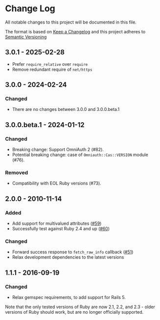 # Change Log

All notable changes to this project will be documented in this file.

The format is based on [Keep a Changelog](https://keepachangelog.com/) and this
project adheres to [Semantic Versioning](https://semver.org/)

## 3.0.1 - 2025-02-28

* Prefer `require_relative` over `require`
* Remove redundant require of `net/https`

## 3.0.0 - 2024-02-24

### Changed

* There are no changes between 3.0.0 and 3.0.0.beta.1

## 3.0.0.beta.1 - 2024-01-12

### Changed

* Breaking change: Support OmniAuth 2 (#82).
* Potential breaking change: case of `Omniauth::Cas::VERSION` module (#76).

### Removed

* Compatibility with EOL Ruby versions (#73).

## 2.0.0 - 2010-11-14

### Added

* Add support for multivalued attributes ([#59](https://github.com/dlindahl/omniauth-cas/pull/59))
* Successfully test against Ruby 2.4 and up ([#60](https://github.com/dlindahl/omniauth-cas/pull/60))

### Changed

* Forward success response to `fetch_raw_info` callback ([#51](https://github.com/dlindahl/omniauth-cas/pull/51))
* Relax development dependencies to the latest versions

## 1.1.1 - 2016-09-19

### Changed

* Relax gemspec requirements, to add support for Rails 5.

Note that the only tested versions of Ruby are now 2.1, 2.2, and 2.3 - older
versions of Ruby should work, but are no longer officially supported.
